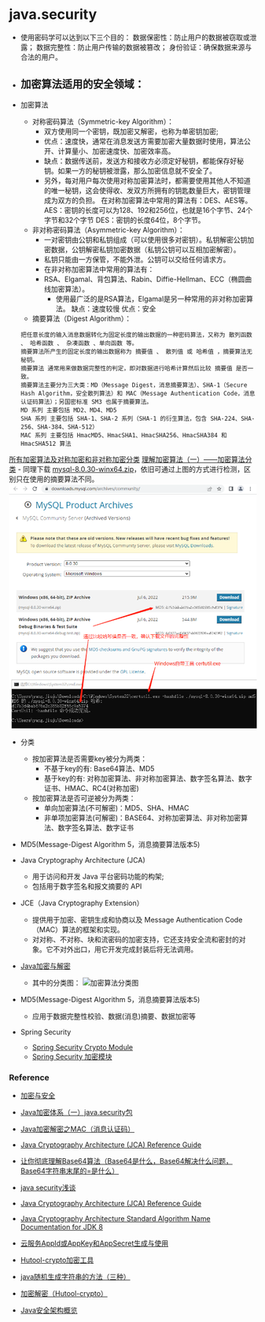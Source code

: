 # java.security

- 使用密码学可以达到以下三个目的：
数据保密性：防止用户的数据被窃取或泄露；
数据完整性：防止用户传输的数据被篡改；
身份验证：确保数据来源与合法的用户。

- 加密算法适用的安全领域：
    - 

- 加密算法
    - 对称密码算法（Symmetric-key Algorithm）：
        - 双方使用同一个密钥，既加密又解密，也称为单密钥加密;
        - 优点：速度快，通常在消息发送方需要加密大量数据时使用，算法公开、计算量小、加密速度快、加密效率高。
        - 缺点：数据传送前，发送方和接收方必须定好秘钥，都能保存好秘钥。如果一方的秘钥被泄露，那么加密信息就不安全了。
        - 另外，每对用户每次使用对称加密算法时，都需要使用其他人不知道的唯一秘钥，这会使得收、发双方所拥有的钥匙数量巨大，密钥管理成为双方的负担。
            在对称加密算法中常用的算法有：DES、AES等。
            AES：密钥的长度可以为128、192和256位，也就是16个字节、24个字节和32个字节
            DES：密钥的长度64位，8个字节。
    - 非对称密码算法（Asymmetric-key Algorithm）：
        - 一对密钥由公钥和私钥组成（可以使用很多对密钥）。私钥解密公钥加密数据，公钥解密私钥加密数据（私钥公钥可以互相加密解密）。
        - 私钥只能由一方保管，不能外泄。公钥可以交给任何请求方。
        - 在非对称加密算法中常用的算法有： 
        - RSA、Elgamal、背包算法、Rabin、Diffie-Hellman、ECC（椭圆曲线加密算法）。
            - 使用最广泛的是RSA算法，Elgamal是另一种常用的非对称加密算法。
            缺点：速度较慢
            优点：安全
    - 摘要算法（Digest Algorithm）：
    ```text
    把任意长度的输入消息数据转化为固定长度的输出数据的一种密码算法，又称为 散列函数 、 哈希函数 、 杂凑函数 、单向函数 等。
    摘要算法所产生的固定长度的输出数据称为 摘要值 、 散列值 或 哈希值 ，摘要算法无秘钥。
    摘要算法 通常用来做数据完整性的判定，即对数据进行哈希计算然后比较 摘要值 是否一致。
    摘要算法主要分为三大类：MD（Message Digest，消息摘要算法）、SHA-1（Secure Hash Algorithm，安全散列算法）和 MAC（Message Authentication Code，消息认证码算法）；另国密标准 SM3 也属于摘要算法。
    MD 系列 主要包括 MD2、MD4、MD5
    SHA 系列 主要包括 SHA-1、SHA-2 系列（SHA-1 的衍生算法，包含 SHA-224、SHA-256、SHA-384、SHA-512）
    MAC 系列 主要包括 HmacMD5、HmacSHA1、HmacSHA256、HmacSHA384 和 HmacSHA512 算法
    ```
[所有加密算法及对称加密和非对称加密分类](https://www.cnblogs.com/barrywxx/p/8570735.html)
[理解加密算法（一）——加密算法分类](https://zoucz.com/blog/2016/12/29/understand-crypto-1/)
    - 同理下载 [mysql-8.0.30-winx64.zip](https://downloads.mysql.com/archives/community/)，依旧可通过上图的方式进行检测，区别只在使用的摘要算法不同。
    ![mysql-8.0.30-winx64.zip](../pic/certutil%20for%20mysql8%20sha256.png)

- 分类
    - 按加密算法是否需要key被分为两类：
        - 不基于key的有: Base64算法、MD5
        - 基于key的有: 对称加密算法、非对称加密算法、数字签名算法、数字证书、HMAC、RC4(对称加密)
    - 按加密算法是否可逆被分为两类：
        - 单向加密算法(不可解密)：MD5、SHA、HMAC
        - 非单项加密算法(可解密)：BASE64、对称加密算法、非对称加密算法、数字签名算法、数字证书

- MD5(Message-Digest Algorithm 5，消息摘要算法版本5)

- Java Cryptography Architecture (JCA) 
    - 用于访问和开发 Java 平台密码功能的构架;
    - 包括用于数字签名和报文摘要的 API
- JCE（Java Cryptography Extension）
    - 提供用于加密、密钥生成和协商以及 Message Authentication Code（MAC）算法的框架和实现。
    - 对对称、不对称、块和流密码的加密支持，它还支持安全流和密封的对象。它不对外出口，用它开发完成封装后将无法调用。

- [Java加密与解密](https://www.jianshu.com/p/213d69ac27b3)
    - 其中的分类图：
    ![加密算法分类图](./pic/4337070-b2a72bd716a079aa.webp)

 - MD5(Message-Digest Algorithm 5，消息摘要算法版本5)
    - 应用于数据完整性校验、数据(消息)摘要、数据加密等

- Spring Security
    - [Spring Security Crypto Module](https://docs.spring.io/spring-security/reference/features/integrations/cryptography.html)
    - [Spring Security 加密模块](https://www.docs4dev.com/docs/zh/spring-security/4.2.10.RELEASE/reference/crypto.html)

### Reference

- [加密与安全](https://www.liaoxuefeng.com/wiki/1252599548343744/1255943717668160)

- [Java加密体系（一）java.security包](https://www.jianshu.com/p/548ec3b91d20)

- [Java加密解密之MAC（消息认证码）](https://blog.csdn.net/x_san3/article/details/80613605)

- [Java Cryptography Architecture (JCA) Reference Guide](https://docs.oracle.com/javase/8/docs/technotes/guides/security/crypto/CryptoSpec.html#ProviderArch)

- [让你彻底理解Base64算法（Base64是什么，Base64解决什么问题，Base64字符串末尾的=是什么）](https://zhuanlan.zhihu.com/p/384238870)

- [java security浅谈](https://blog.csdn.net/hyEnA_Tiger/article/details/78407138?locationNum=9&fps=1)

- [Java Cryptography Architecture (JCA) Reference Guide](https://docs.oracle.com/javase/8/docs/technotes/guides/security/crypto/CryptoSpec.html#ProviderArch)

- [Java Cryptography Architecture
Standard Algorithm Name Documentation for JDK 8](https://docs.oracle.com/javase/8/docs/technotes/guides/security/StandardNames.html)

- [云服务AppId或AppKey和AppSecret生成与使用](https://houxian1103.blog.csdn.net/article/details/111662511)

- [Hutool-crypto加密工具](https://blog.csdn.net/qq_45246098/article/details/123065390)

- [java随机生成字符串的方法（三种）](https://blog.csdn.net/cpa_821/article/details/85054198)

- [加密解密（Hutool-crypto）](https://www.hutool.cn/docs/#/crypto/%E6%A6%82%E8%BF%B0)
- [Java安全架构概览](https://blog.csdn.net/u012741741/article/details/79206758)